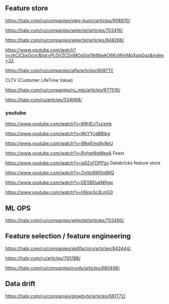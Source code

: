 ## Feature store

https://habr.com/ru/companies/oleg-bunin/articles/908970/

https://habr.com/ru/companies/selectel/articles/702416/

https://habr.com/ru/companies/selectel/articles/848266/

https://www.youtube.com/watch?v=zkCiCbxGcyc&list=PLGVZCDnMOq0qi19dNwAO6KxWmMqXppGpz&index=32

https://habr.com/ru/companies/alfa/articles/808711/

CLTV (Customer LifeTime Value)

https://habr.com/ru/companies/ru_mts/articles/677516/

https://habr.com/ru/articles/534068/

### youtube 

https://www.youtube.com/watch?v=89HEUTszxmk

https://www.youtube.com/watch?v=WcYYceB8Ibg

https://www.youtube.com/watch?v=9BwEms8y8eU

https://www.youtube.com/watch?v=Ryhwt8qMeeA Feast

https://www.youtube.com/watch?v=ia5ZxFDPPzo  Databricks feature store

https://www.youtube.com/watch?v=ZxHo9WGn6KQ

https://www.youtube.com/watch?v=DESBDukN9gw

https://www.youtube.com/watch?v=hNnp3o3LmG0

## ML OPS

https://habr.com/ru/companies/selectel/articles/703460/


## Feature selection / feature engineering

https://habr.com/ru/companies/skillfactory/articles/842444/

https://habr.com/ru/articles/765188/

https://habr.com/ru/companies/ruvds/articles/680498/



## Data drift

https://habr.com/ru/companies/glowbyte/articles/681772/
